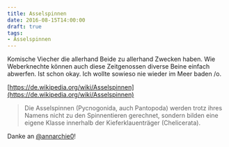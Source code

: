 ```yaml
---
title: Asselspinnen
date: 2016-08-15T14:00:00
draft: true
tags:
- Asselspinnen
---
```


Komische Viecher die allerhand Beide zu allerhand Zwecken haben. Wie
Weberknechte können auch diese Zeitgenossen diverse Beine einfach abwerfen.
Ist schon okay. Ich wollte sowieso nie wieder im Meer baden /o\.

[https://de.wikipedia.org/wiki/Asselspinnen](https://de.wikipedia.org/wiki/Asselspinnen)

> Die Asselspinnen (Pycnogonida, auch Pantopoda) werden trotz ihres Namens
> nicht zu den Spinnentieren gerechnet, sondern bilden eine eigene Klasse
> innerhalb der Kieferklauenträger (Chelicerata).

Danke an [@annarchie0](https://twitter.com/annarchie0)!
